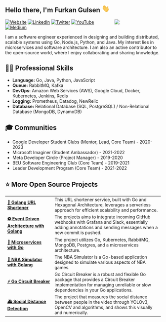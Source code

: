 <h2> Hello there, I'm Furkan Gulsen <img src="https://raw.githubusercontent.com/ABSphreak/ABSphreak/master/gifs/Hi.gif" height="25px"></h2>

<img align="right" src="https://media2.giphy.com/media/zhYSVCirREeIZtONCI/giphy.gif" width='150'/> 

[
![Website](https://img.shields.io/badge/Website-CC5500?style=for-the-badge&logo=&logoColor=white)](http://furkangulsen.com/) [ ![LinkedIn](https://img.shields.io/badge/LinkedIn-4682B4?style=for-the-badge&logo=linkedin&logoColor=white)](https://www.linkedin.com/in/muhammed-furkan-gulsen) [![Twitter](https://img.shields.io/badge/Twitter-1E90FF?style=for-the-badge&logo=twitter&logoColor=white)](https://twitter.com/furkangulsenn) [![YouTube](https://img.shields.io/badge/YouTube-B22222?style=for-the-badge&logo=youtube&logoColor=white)](https://www.youtube.com/c/FurkanGulsen) [![Medium](https://img.shields.io/badge/Medium-555555?style=for-the-badge&logo=medium&logoColor=white)](https://medium.com/@furkangulsen)


I am a software engineer experienced in designing and building distributed, scalable systems using Go, Node.js, Python, and Java. My interest lies in microservices and software architecture. I am also an active contributor to the open-source world, where I enjoy collaborating and sharing knowledge. 


## 👨‍💻 Professional Skills

-  **Language:**  Go, Java, Python, JavaScript
-  **Queue:**  RabbitMQ, Kafka
-  **DevOps:**  Amazon Web Services (AWS), Google Cloud, Docker, Kubernetes, Jenkins, Redis
-  **Logging:**  Prometheus, Datadog, NewRelic
-  **Database:** Relational Database (SQL, PostgreSQL) / Non-Relational Database (MongoDB, DynamoDB)

## 🎓 Communities 

- Google Developer Student Clubs (Mentor, Lead, Core Team) - 2020-2023
- Microsoft Imaginer (Student Ambassador) - 2021-2022
- Meta Developer Circle (Project Manager) - 2019-2020
- BEU Software Engineering Club (Core Team) - 2019-2021 
- Leader Development Program (Core Team) - 2021-2022


## ⭐️ More Open Source Projects

<table>
  <tbody>
    <tr>
      <td><a href="https://github.com/Furkan-Gulsen/golang-url-shortener"><b>🚀 Golang URL Shortener</b></a></td>
      <td>This URL shortener service, built with Go and Hexagonal Architecture, leverages a serverless approach for efficient scalability and performance.</td>
    </tr>
	  <tr>
      <td><a href="https://github.com/Furkan-Gulsen/Event-Driven-Architecture-with-Golang"><b>⚽️ Event Driven Architecture with Golang</b></a></td>
      <td>The projects aims to integrate incoming GitHub webhooks with Grafana and Slack, essentially adding annotations and sending messages when a new commit is pushed. </td>
    </tr>
    <tr>
      <td><a href="https://github.com/Furkan-Gulsen/microservices-with-go"><b>🤖 Microservices with Go</b></a></td>
      <td>The project utilizes Go, Kubernetes, RabbitMQ, MongoDB, Postgres, and a microservices architecture.</td>
    </tr>
    <tr>
      <td><a href="https://github.com/Furkan-Gulsen/NBA-Simulator-with-Golang"><b>🏀 NBA Simulator with Golang</b></a></td>
      <td>The NBA Simulator is a Go-based application designed to simulate various aspects of NBA games.</td>
    </tr>
    <tr>
      <td><a href="https://github.com/Furkan-Gulsen/gocircuit"><b>⚡️ Go Circuit Breaker</b></a></td>
      <td>Go Circuit Breaker is a robust and flexible Go package that provides a Circuit Breaker implementation for managing unreliable or slow dependencies in your Go applications.</td>
    </tr>
    <tr>
      <td><a href="https://github.com/Furkan-Gulsen/social-distance-detection"><b>🚑 Social Distance Detection</b></a></td>
      <td>The project that measures the social distance between people in the video through YOLOv3, OpenCV and algorithms, and shows this visually and numerically.</td>
    </tr>
  </tbody>
</table>
